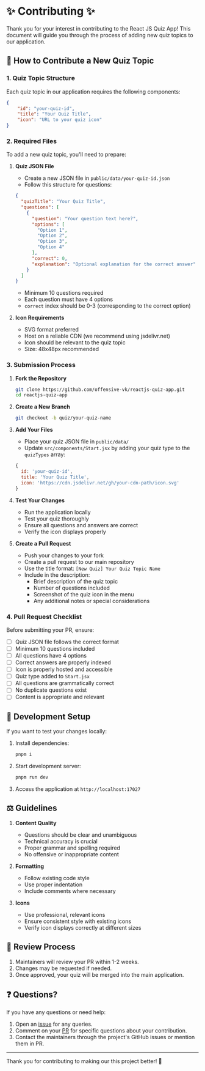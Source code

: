 # ✨ Contributing ✨

Thank you for your interest in contributing to the React JS Quiz App! This document will guide you through the process of adding new quiz topics to our application.

## 📝 How to Contribute a New Quiz Topic

### 1. Quiz Topic Structure

Each quiz topic in our application requires the following components:

  ```json
  {
      "id": "your-quiz-id",
      "title": "Your Quiz Title",
      "icon": "URL to your quiz icon"
  }
  ```

### 2. Required Files

To add a new quiz topic, you'll need to prepare:

1. **Quiz JSON File**
   - Create a new JSON file in `public/data/your-quiz-id.json`
   - Follow this structure for questions:

   ```json
   {
     "quizTitle": "Your Quiz Title",
     "questions": [
       {
         "question": "Your question text here?",
         "options": [
           "Option 1",
           "Option 2",
           "Option 3",
           "Option 4"
         ],
         "correct": 0,
         "explanation": "Optional explanation for the correct answer"
       }
     ]
   }
   ```

   - Minimum 10 questions required
   - Each question must have 4 options
   - `correct` index should be 0-3 (corresponding to the correct option)

2. **Icon Requirements**
   - SVG format preferred
   - Host on a reliable CDN (we recommend using jsdelivr.net)
   - Icon should be relevant to the quiz topic
   - Size: 48x48px recommended

### 3. Submission Process

1. **Fork the Repository**

   ```bash
   git clone https://github.com/offensive-vk/reactjs-quiz-app.git
   cd reactjs-quiz-app
   ```

2. **Create a New Branch**

   ```bash
   git checkout -b quiz/your-quiz-name
   ```

3. **Add Your Files**
   - Place your quiz JSON file in `public/data/`
   - Update `src/components/Start.jsx` by adding your quiz type to the `quizTypes` array:

   ```jsx
   {
     id: 'your-quiz-id',
     title: 'Your Quiz Title',
     icon: 'https://cdn.jsdelivr.net/gh/your-cdn-path/icon.svg'
   }
   ```

4. **Test Your Changes**
   - Run the application locally
   - Test your quiz thoroughly
   - Ensure all questions and answers are correct
   - Verify the icon displays properly

5. **Create a Pull Request**
   - Push your changes to your fork
   - Create a pull request to our main repository
   - Use the title format: `[New Quiz] Your Quiz Topic Name`
   - Include in the description:
     - Brief description of the quiz topic
     - Number of questions included
     - Screenshot of the quiz icon in the menu
     - Any additional notes or special considerations

### 4. Pull Request Checklist

Before submitting your PR, ensure:

- [ ] Quiz JSON file follows the correct format
- [ ] Minimum 10 questions included
- [ ] All questions have 4 options
- [ ] Correct answers are properly indexed
- [ ] Icon is properly hosted and accessible
- [ ] Quiz type added to `Start.jsx`
- [ ] All questions are grammatically correct
- [ ] No duplicate questions exist
- [ ] Content is appropriate and relevant

## 🚀 Development Setup

If you want to test your changes locally:

1. Install dependencies:

   ```bash
   pnpm i
   ```

2. Start development server:

   ```bash
   pnpm run dev
   ```

3. Access the application at `http://localhost:17027`

## ⚖️ Guidelines

1. **Content Quality**
   - Questions should be clear and unambiguous
   - Technical accuracy is crucial
   - Proper grammar and spelling required
   - No offensive or inappropriate content

2. **Formatting**
   - Follow existing code style
   - Use proper indentation
   - Include comments where necessary

3. **Icons**
   - Use professional, relevant icons
   - Ensure consistent style with existing icons
   - Verify icon displays correctly at different sizes

## 🤝 Review Process

1. Maintainers will review your PR within 1-2 weeks.
2. Changes may be requested if needed.
3. Once approved, your quiz will be merged into the main application.

## ❓ Questions?

If you have any questions or need help:

1. Open an [issue](https://github.com/offensive-vk/reactjs-quiz-app/issues/new) for any queries.
2. Comment on your [PR](https://github.com/offensive-vk/reactjs-quiz-app/pulls) for specific questions about your contribution.
3. Contact the maintainers through the project's GitHub issues or mention them in PR.


---

Thank you for contributing to making our this project better! 🎉
